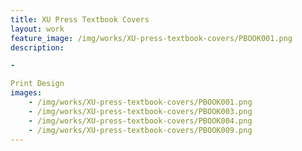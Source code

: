 ```yaml
---
title: XU Press Textbook Covers
layout: work
feature_image: /img/works/XU-press-textbook-covers/PBOOK001.png
description:

-

Print Design
images:
    - /img/works/XU-press-textbook-covers/PBOOK001.png
    - /img/works/XU-press-textbook-covers/PBOOK003.png
    - /img/works/XU-press-textbook-covers/PBOOK004.png
    - /img/works/XU-press-textbook-covers/PBOOK009.png
---
```

